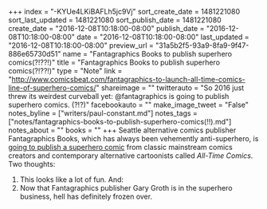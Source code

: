 +++
index = "-KYUe4LKiBAFLh5jc9Vj"
sort_create_date = 1481221080
sort_last_updated = 1481221080
sort_publish_date = 1481221080
create_date = "2016-12-08T10:18:00-08:00"
publish_date = "2016-12-08T10:18:00-08:00"
date = "2016-12-08T10:18:00-08:00"
last_updated = "2016-12-08T10:18:00-08:00"
preview_url = "31a5b2f5-93a9-8fa9-9f47-886e65730d51"
name = "Fantagraphics Books to publish superhero comics(?!??!)"
title = "Fantagraphics Books to publish superhero comics(?!??!)"
type = "Note"
link = "http://www.comicsbeat.com/fantagraphics-to-launch-all-time-comics-line-of-superhero-comics/"
shareimage = ""
twitterauto = "So 2016 just threw its weirdest curveball yet: @fantagraphics is going to publish superhero comics. (?!?)"
facebookauto = ""
make_image_tweet = "False"
notes_byline = ["writers/paul-constant.md"]
notes_tags = ["notes/fantagraphics-books-to-publish-superhero-comics(!!).md"]
notes_about = ""
books = ""
+++
Seattle alternative comics publisher Fantagraphics Books, which has always been vehemently anti-superhero, is [going to publish a superhero comic](http://www.comicsbeat.com/fantagraphics-to-launch-all-time-comics-line-of-superhero-comics/) from classic mainstream comics creators and contemporary alternative cartoonists called *All-Time Comics*. Two thoughts:

1. This looks like a lot of fun. And:
2. Now that Fantagraphics publisher Gary Groth is in the superhero business, hell has definitely frozen over.